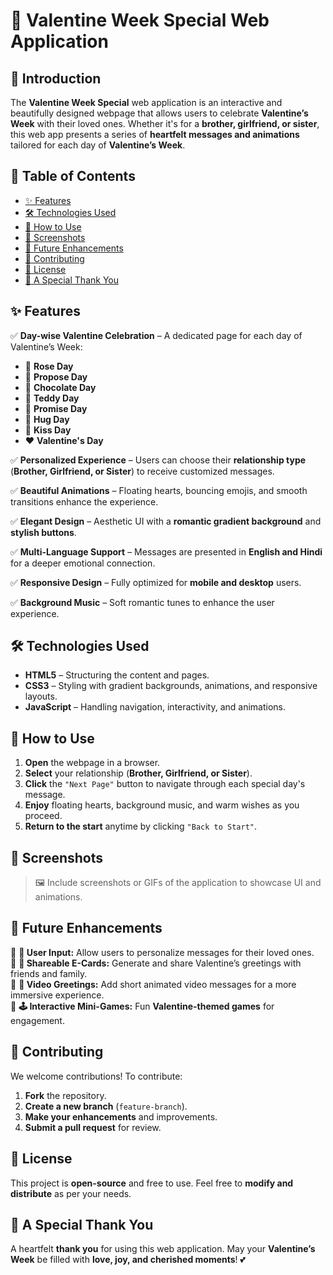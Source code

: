 # 🎉 Valentine Week Special Web Application  

## 💖 Introduction  

The **Valentine Week Special** web application is an interactive and beautifully designed webpage that allows users to celebrate **Valentine’s Week** with their loved ones. Whether it's for a **brother, girlfriend, or sister**, this web app presents a series of **heartfelt messages and animations** tailored for each day of **Valentine’s Week**.  

## 📑 Table of Contents  
- [✨ Features](#-features)  
- [🛠️ Technologies Used](#️-technologies-used)  
- [🚀 How to Use](#-how-to-use)  
- [📸 Screenshots](#-screenshots)  
- [🔧 Future Enhancements](#-future-enhancements)  
- [💖 Contributing](#-contributing)  
- [📜 License](#-license)  
- [🎁 A Special Thank You](#-a-special-thank-you)  

## ✨ Features  

✅ **Day-wise Valentine Celebration** – A dedicated page for each day of Valentine’s Week:  
  - 🌹 **Rose Day**  
  - 💍 **Propose Day**  
  - 🍫 **Chocolate Day**  
  - 🧸 **Teddy Day**  
  - 🤝 **Promise Day**  
  - 🤗 **Hug Day**  
  - 💋 **Kiss Day**  
  - ❤️ **Valentine's Day**  

✅ **Personalized Experience** – Users can choose their **relationship type** (**Brother, Girlfriend, or Sister**) to receive customized messages.  

✅ **Beautiful Animations** – Floating hearts, bouncing emojis, and smooth transitions enhance the experience.  

✅ **Elegant Design** – Aesthetic UI with a **romantic gradient background** and **stylish buttons**.  

✅ **Multi-Language Support** – Messages are presented in **English and Hindi** for a deeper emotional connection.  

✅ **Responsive Design** – Fully optimized for **mobile and desktop** users.  

✅ **Background Music** – Soft romantic tunes to enhance the user experience.  

## 🛠️ Technologies Used  

- **HTML5** – Structuring the content and pages.  
- **CSS3** – Styling with gradient backgrounds, animations, and responsive layouts.  
- **JavaScript** – Handling navigation, interactivity, and animations.  

## 🚀 How to Use  

1. **Open** the webpage in a browser.  
2. **Select** your relationship (**Brother, Girlfriend, or Sister**).  
3. **Click** the `"Next Page"` button to navigate through each special day's message.  
4. **Enjoy** floating hearts, background music, and warm wishes as you proceed.  
5. **Return to the start** anytime by clicking `"Back to Start"`.  

## 📸 Screenshots  

> 🖼️ Include screenshots or GIFs of the application to showcase UI and animations.  

## 🔧 Future Enhancements  

🔹 **📝 User Input:** Allow users to personalize messages for their loved ones.  
🔹 **💌 Shareable E-Cards:** Generate and share Valentine’s greetings with friends and family.  
🔹 **🎥 Video Greetings:** Add short animated video messages for a more immersive experience.  
🔹 **🕹️ Interactive Mini-Games:** Fun **Valentine-themed games** for engagement.  

## 💖 Contributing  

We welcome contributions! To contribute:  

1. **Fork** the repository.  
2. **Create a new branch** (`feature-branch`).  
3. **Make your enhancements** and improvements.  
4. **Submit a pull request** for review.  

## 📜 License  

This project is **open-source** and free to use. Feel free to **modify and distribute** as per your needs.  

## 🎁 A Special Thank You  

A heartfelt **thank you** for using this web application. May your **Valentine’s Week** be filled with **love, joy, and cherished moments**! 💕  
